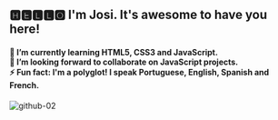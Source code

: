 <strong><h2>🅷🅴🅻🅻🅾 I'm Josi. It's awesome to have you here!</h2></strong> 

<h4>
🌱 I’m currently learning HTML5, CSS3 and JavaScript.<br>
💙 I’m looking forward to collaborate on JavaScript projects.<br>
⚡ Fun fact: I'm a polyglot! I speak Portuguese, English, Spanish and French.
</h4>

![github-02](https://user-images.githubusercontent.com/108018406/175384674-02d698b7-7a68-40e7-8536-393400accee2.gif)
